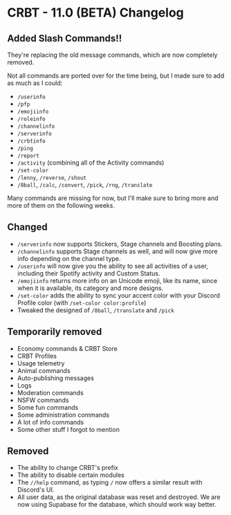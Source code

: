 # CRBT - 11.0 (BETA) Changelog

## Added Slash Commands!!

They're replacing the old message commands, which are now completely removed.

Not all commands are ported over for the time being, but I made sure to add as much as I could:

- `/userinfo`
- `/pfp`
- `/emojiinfo`
- `/roleinfo`
- `/channelinfo`
- `/serverinfo`
- `/crbtinfo`
- `/ping`
- `/report`
- `/activity` (combining all of the Activity commands)
- `/set-color`
- `/lenny`, `/reverse`, `/shout`
- `/8ball`, `/calc`, `/convert`, `/pick`, `/rng`, `/translate`

Many commands are missing for now, but I'll make sure to bring more and more of them on the following weeks.

## Changed

- `/serverinfo` now supports Stickers, Stage channels and Boosting plans.
- `/channelinfo` supports Stage channels as well, and will now give more info depending on the channel type.
- `/userinfo` will now give you the ability to see all activities of a user, including their Spotify activity and Custom Status.
- `/emojiinfo` returns more info on an Unicode emoji, like its name, since when it is available, its category and more designs.
- `/set-color` adds the ability to sync your accent color with your Discord Profile color (with `/set-color color:profile`)
- Tweaked the designed of `/8ball`, `/translate` and `/pick`

## Temporarily removed

- Economy commands & CRBT Store
- CRBT Profiles
- Usage telemetry
- Animal commands
- Auto-publishing messages
- Logs
- Moderation commands
- NSFW commands
- Some fun commands
- Some administration commands
- A lot of info commands
- Some other stuff I forgot to mention

## Removed

- The ability to change CRBT's prefix
- The ability to disable certain modules
- The `//help` command, as typing `/` now offers a similar result with Discord's UI.
- All user data, as the original database was reset and destroyed. We are now using Supabase for the database, which should work way better.
